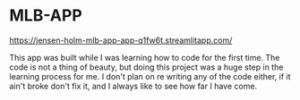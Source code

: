 # MLB-APP
https://jensen-holm-mlb-app-app-q1fw6t.streamlitapp.com/

This app was built while I was learning how to code for the first time.
The code is not a thing of beauty, but doing this project was a huge step
in the learning process for me. I don't plan on re writing any of the code
either, if it ain't broke don't fix it, and I always like to see how far I 
have come.
